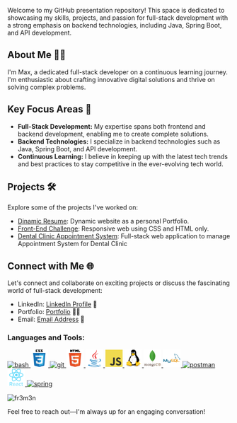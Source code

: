 Welcome to my GitHub presentation repository! This space is dedicated to showcasing my skills, projects, and passion for full-stack development with a strong emphasis on backend technologies, including Java, Spring Boot, and API development.

## About Me 🙋‍♂️

I'm Max, a dedicated full-stack developer on a continuous learning journey. I'm enthusiastic about crafting innovative digital solutions and thrive on solving complex problems.

## Key Focus Areas 🎯

- **Full-Stack Development:** My expertise spans both frontend and backend development, enabling me to create complete solutions.
- **Backend Technologies:** I specialize in backend technologies such as Java, Spring Boot, and API development.
- **Continuous Learning:** I believe in keeping up with the latest tech trends and best practices to stay competitive in the ever-evolving tech world.

## Projects 🛠️

Explore some of the projects I've worked on:
- [Dinamic Resume](https://github.com/fr3m3n/resume): Dynamic website as a personal Portfolio.
- [Front-End Challenge](https://github.com/fr3m3n/f3-challenge): Responsive web using CSS and HTML only.
- [Dental Clinic Appointment System](https://github.com/fr3m3n/clinic): Full-stack web application to manage Appointment System for Dental Clinic

## Connect with Me 🌐

Let's connect and collaborate on exciting projects or discuss the fascinating world of full-stack development:
- LinkedIn: [LinkedIn Profile](https://www.linkedin.com/in/maximo-timochenko/) 👥
- Portfolio: [Portfolio](https://stellinelab.io/) 🧑‍💻
- Email: [Email Address](mailto:mtimochenko@tutanota.com) 📧

<h3 align="left">Languages and Tools:</h3>
<p align="left"> <a href="https://www.gnu.org/software/bash/" target="_blank" rel="noreferrer"> <img src="https://www.vectorlogo.zone/logos/gnu_bash/gnu_bash-icon.svg" alt="bash" width="40" height="40"/> </a> <a href="https://www.w3schools.com/css/" target="_blank" rel="noreferrer"> <img src="https://raw.githubusercontent.com/devicons/devicon/master/icons/css3/css3-original-wordmark.svg" alt="css3" width="40" height="40"/> </a> <a href="https://git-scm.com/" target="_blank" rel="noreferrer"> <img src="https://www.vectorlogo.zone/logos/git-scm/git-scm-icon.svg" alt="git" width="40" height="40"/> </a> <a href="https://www.w3.org/html/" target="_blank" rel="noreferrer"> <img src="https://raw.githubusercontent.com/devicons/devicon/master/icons/html5/html5-original-wordmark.svg" alt="html5" width="40" height="40"/> </a> <a href="https://www.java.com" target="_blank" rel="noreferrer"> <img src="https://raw.githubusercontent.com/devicons/devicon/master/icons/java/java-original.svg" alt="java" width="40" height="40"/> </a> <a href="https://developer.mozilla.org/en-US/docs/Web/JavaScript" target="_blank" rel="noreferrer"> <img src="https://raw.githubusercontent.com/devicons/devicon/master/icons/javascript/javascript-original.svg" alt="javascript" width="40" height="40"/> </a> <a href="https://www.linux.org/" target="_blank" rel="noreferrer"> <img src="https://raw.githubusercontent.com/devicons/devicon/master/icons/linux/linux-original.svg" alt="linux" width="40" height="40"/> </a> <a href="https://www.mongodb.com/" target="_blank" rel="noreferrer"> <img src="https://raw.githubusercontent.com/devicons/devicon/master/icons/mongodb/mongodb-original-wordmark.svg" alt="mongodb" width="40" height="40"/> </a> <a href="https://www.mysql.com/" target="_blank" rel="noreferrer"> <img src="https://raw.githubusercontent.com/devicons/devicon/master/icons/mysql/mysql-original-wordmark.svg" alt="mysql" width="40" height="40"/> </a> <a href="https://postman.com" target="_blank" rel="noreferrer"> <img src="https://www.vectorlogo.zone/logos/getpostman/getpostman-icon.svg" alt="postman" width="40" height="40"/> </a> <a href="https://reactjs.org/" target="_blank" rel="noreferrer"> <img src="https://raw.githubusercontent.com/devicons/devicon/master/icons/react/react-original-wordmark.svg" alt="react" width="40" height="40"/> </a> <a href="https://spring.io/" target="_blank" rel="noreferrer"> <img src="https://www.vectorlogo.zone/logos/springio/springio-icon.svg" alt="spring" width="40" height="40"/> </a> </p>

<p><img align="center" src="https://github-readme-stats.vercel.app/api/top-langs?username=fr3m3n&show_icons=true&locale=en&layout=compact" alt="fr3m3n" /></p>

Feel free to reach out—I'm always up for an engaging conversation!
